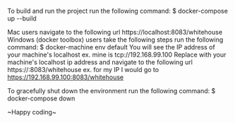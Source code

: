 To build and run the project run the following command:
    $ docker-compose up --build

Mac users navigate to the following url
    https://localhost:8083/whitehouse
Windows (docker toolbox) users take the following steps
    run the following command:
        $ docker-machine env default
    You will see the IP address of your machine's localhost
        ex. mine is tcp://192.168.99.100
    Replace <ip address> with your machine's localhost ip address and navigate to the following url
        https://<ip address>:8083/whitehouse
            ex. for my IP I would go to https://192.168.99.100:8083/whitehouse

To gracefully shut down the environment run the following command:
    $ docker-compose down


~Happy coding~
